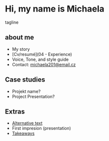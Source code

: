 # Hi, my name is Michaela

tagline

## about me

- My story
- [Cv/resumé](04 - Experience)
- Voice, Tone, and style guide
- Contact: michaela201@email.cz

## Case studies

- Projekt name?
- Project Presentation?

## Extras

- [Alternative text](01-alternative-text)
- First impresion (presentation)
- [Takeaways](takeaways)
